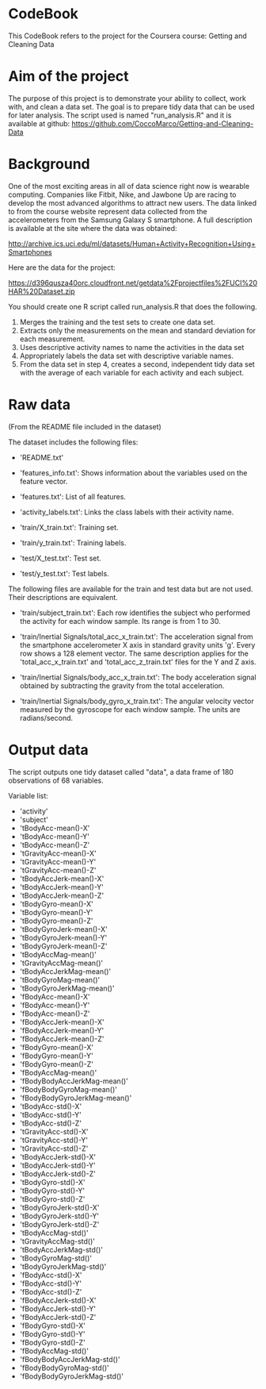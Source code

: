 # CodeBook

This CodeBook refers to the project for the Coursera course: Getting and Cleaning Data


# Aim of the project

The purpose of this project is to demonstrate your ability to collect, work with, and clean a data set. The goal is to prepare tidy data that can be used for later analysis. 
The script used is named "run_analysis.R" and it is available at github:
https://github.com/CoccoMarco/Getting-and-Cleaning-Data

# Background

One of the most exciting areas in all of data science right now is wearable computing. Companies like Fitbit, Nike, and Jawbone Up are racing to develop the most advanced algorithms to attract new users. The data linked to from the course website represent data collected from the accelerometers from the Samsung Galaxy S smartphone. A full description is available at the site where the data was obtained: 

http://archive.ics.uci.edu/ml/datasets/Human+Activity+Recognition+Using+Smartphones 

Here are the data for the project: 

https://d396qusza40orc.cloudfront.net/getdata%2Fprojectfiles%2FUCI%20HAR%20Dataset.zip 

You should create one R script called run_analysis.R that does the following. 
1) Merges the training and the test sets to create one data set.
2) Extracts only the measurements on the mean and standard deviation for each measurement. 
3) Uses descriptive activity names to name the activities in the data set
4) Appropriately labels the data set with descriptive variable names. 
5) From the data set in step 4, creates a second, independent tidy data set with the average of each variable for each activity and each subject.

# Raw data

(From the README file included in the dataset)

The dataset includes the following files:

- 'README.txt'

- 'features_info.txt': Shows information about the variables used on the feature vector.

- 'features.txt': List of all features.

- 'activity_labels.txt': Links the class labels with their activity name.

- 'train/X_train.txt': Training set.

- 'train/y_train.txt': Training labels.

- 'test/X_test.txt': Test set.

- 'test/y_test.txt': Test labels.

The following files are available for the train and test data but are not used. Their descriptions are equivalent. 

- 'train/subject_train.txt': Each row identifies the subject who performed the activity for each window sample. Its range is from 1 to 30. 

- 'train/Inertial Signals/total_acc_x_train.txt': The acceleration signal from the smartphone accelerometer X axis in standard gravity units 'g'. Every row shows a 128 element vector. The same description applies for the 'total_acc_x_train.txt' and 'total_acc_z_train.txt' files for the Y and Z axis. 

- 'train/Inertial Signals/body_acc_x_train.txt': The body acceleration signal obtained by subtracting the gravity from the total acceleration. 

- 'train/Inertial Signals/body_gyro_x_train.txt': The angular velocity vector measured by the gyroscope for each window sample. The units are radians/second. 

# Output data

The script outputs one tidy dataset called "data", a data frame of 180 observations of 68 variables.

Variable list:
- 'activity'
- 'subject'
- 'tBodyAcc-mean()-X'
- 'tBodyAcc-mean()-Y'
- 'tBodyAcc-mean()-Z'
- 'tGravityAcc-mean()-X'
- 'tGravityAcc-mean()-Y'
- 'tGravityAcc-mean()-Z'
- 'tBodyAccJerk-mean()-X'
- 'tBodyAccJerk-mean()-Y'
- 'tBodyAccJerk-mean()-Z'
- 'tBodyGyro-mean()-X'
- 'tBodyGyro-mean()-Y'
- 'tBodyGyro-mean()-Z'
- 'tBodyGyroJerk-mean()-X'
- 'tBodyGyroJerk-mean()-Y'
- 'tBodyGyroJerk-mean()-Z'
- 'tBodyAccMag-mean()'
- 'tGravityAccMag-mean()'
- 'tBodyAccJerkMag-mean()'
- 'tBodyGyroMag-mean()'
- 'tBodyGyroJerkMag-mean()'
- 'fBodyAcc-mean()-X'
- 'fBodyAcc-mean()-Y'
- 'fBodyAcc-mean()-Z'
- 'fBodyAccJerk-mean()-X'
- 'fBodyAccJerk-mean()-Y'
- 'fBodyAccJerk-mean()-Z'
- 'fBodyGyro-mean()-X'
- 'fBodyGyro-mean()-Y'
- 'fBodyGyro-mean()-Z'
- 'fBodyAccMag-mean()'
- 'fBodyBodyAccJerkMag-mean()'
- 'fBodyBodyGyroMag-mean()'
- 'fBodyBodyGyroJerkMag-mean()'
- 'tBodyAcc-std()-X'
- 'tBodyAcc-std()-Y'
- 'tBodyAcc-std()-Z'
- 'tGravityAcc-std()-X'
- 'tGravityAcc-std()-Y'
- 'tGravityAcc-std()-Z'
- 'tBodyAccJerk-std()-X'
- 'tBodyAccJerk-std()-Y'
- 'tBodyAccJerk-std()-Z'
- 'tBodyGyro-std()-X'
- 'tBodyGyro-std()-Y'
- 'tBodyGyro-std()-Z'
- 'tBodyGyroJerk-std()-X'
- 'tBodyGyroJerk-std()-Y'
- 'tBodyGyroJerk-std()-Z'
- 'tBodyAccMag-std()'
- 'tGravityAccMag-std()'
- 'tBodyAccJerkMag-std()'
- 'tBodyGyroMag-std()'
- 'tBodyGyroJerkMag-std()'
- 'fBodyAcc-std()-X'
- 'fBodyAcc-std()-Y'
- 'fBodyAcc-std()-Z'
- 'fBodyAccJerk-std()-X'
- 'fBodyAccJerk-std()-Y'
- 'fBodyAccJerk-std()-Z'
- 'fBodyGyro-std()-X'
- 'fBodyGyro-std()-Y'
- 'fBodyGyro-std()-Z'
- 'fBodyAccMag-std()'
- 'fBodyBodyAccJerkMag-std()'
- 'fBodyBodyGyroMag-std()'
- 'fBodyBodyGyroJerkMag-std()'
